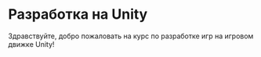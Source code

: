 # Разработка на Unity

Здравствуйте, добро пожаловать на курс по разработке игр на игровом движке Unity!
